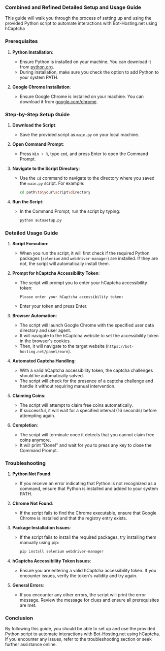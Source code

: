 ### Combined and Refined Detailed Setup and Usage Guide

This guide will walk you through the process of setting up and using the provided Python script to automate interactions with Bot-Hosting.net using hCaptcha

### Prerequisites

1. **Python Installation**:
   - Ensure Python is installed on your machine. You can download it from [python.org](https://www.python.org/downloads/).
   - During installation, make sure you check the option to add Python to your system PATH.

2. **Google Chrome Installation**:
   - Ensure Google Chrome is installed on your machine. You can download it from [google.com/chrome](https://www.google.com/chrome/).

### Step-by-Step Setup Guide

1. **Download the Script**:
   - Save the provided script as `main.py` on your local machine.

2. **Open Command Prompt**:
   - Press `Win + R`, type `cmd`, and press Enter to open the Command Prompt.

3. **Navigate to the Script Directory**:
   - Use the `cd` command to navigate to the directory where you saved the `main.py` script. For example:
     ```sh
     cd path\to\your\script\directory
     ```

4. **Run the Script**:
   - In the Command Prompt, run the script by typing:
     ```sh
     python autosetup.py
     ```

### Detailed Usage Guide

1. **Script Execution**:
   - When you run the script, it will first check if the required Python packages (`selenium` and `webdriver-manager`) are installed. If they are not, the script will automatically install them.

2. **Prompt for hCaptcha Accessibility Token**:
   - The script will prompt you to enter your hCaptcha accessibility token:
     ```plaintext
     Please enter your hCaptcha accessibility token:
     ```
   - Enter your token and press Enter.

3. **Browser Automation**:
   - The script will launch Google Chrome with the specified user data directory and user agent.
   - It will navigate to the hCaptcha website to set the accessibility token in the browser's cookies.
   - Then, it will navigate to the target website (`https://bot-hosting.net/panel/earn`).

4. **Automated Captcha Handling**:
   - With a valid hCaptcha accessibility token, the captcha challenges should be automatically solved.
   - The script will check for the presence of a captcha challenge and handle it without requiring manual intervention.

5. **Claiming Coins**:
   - The script will attempt to claim free coins automatically.
   - If successful, it will wait for a specified interval (16 seconds) before attempting again.

6. **Completion**:
   - The script will terminate once it detects that you cannot claim free coins anymore.
   - It will print "Done!" and wait for you to press any key to close the Command Prompt.

### Troubleshooting

1. **Python Not Found**:
   - If you receive an error indicating that Python is not recognized as a command, ensure that Python is installed and added to your system PATH.

2. **Chrome Not Found**:
   - If the script fails to find the Chrome executable, ensure that Google Chrome is installed and that the registry entry exists.

3. **Package Installation Issues**:
   - If the script fails to install the required packages, try installing them manually using pip:
     ```sh
     pip install selenium webdriver-manager
     ```

4. **hCaptcha Accessibility Token Issues**:
   - Ensure you are entering a valid hCaptcha accessibility token. If you encounter issues, verify the token's validity and try again.

5. **General Errors**:
   - If you encounter any other errors, the script will print the error message. Review the message for clues and ensure all prerequisites are met.

### Conclusion

By following this guide, you should be able to set up and use the provided Python script to automate interactions with Bot-Hosting.net using hCaptcha. If you encounter any issues, refer to the troubleshooting section or seek further assistance online.
